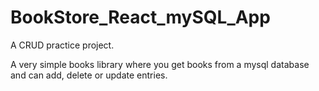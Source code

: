 # BookStore_React_mySQL_App
A CRUD practice project. 

A very simple books library where you get books from a mysql database and can add, delete or update entries.
